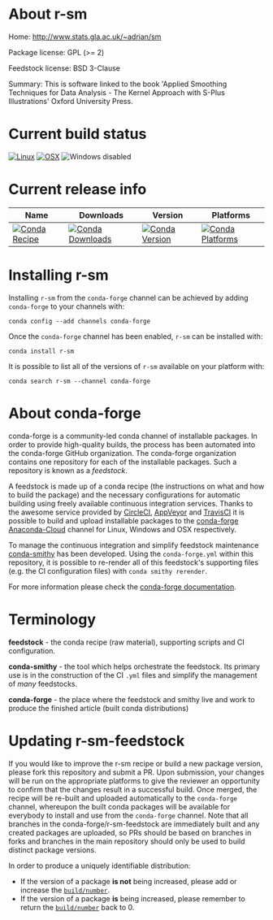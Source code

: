 About r-sm
==========

Home: http://www.stats.gla.ac.uk/~adrian/sm

Package license: GPL (>= 2)

Feedstock license: BSD 3-Clause

Summary: This is software linked to the book 'Applied Smoothing Techniques for Data Analysis - The Kernel Approach with S-Plus Illustrations' Oxford University Press.



Current build status
====================

[![Linux](https://img.shields.io/circleci/project/github/conda-forge/r-sm-feedstock/master.svg?label=Linux)](https://circleci.com/gh/conda-forge/r-sm-feedstock)
[![OSX](https://img.shields.io/travis/conda-forge/r-sm-feedstock/master.svg?label=macOS)](https://travis-ci.org/conda-forge/r-sm-feedstock)
![Windows disabled](https://img.shields.io/badge/Windows-disabled-lightgrey.svg)

Current release info
====================

| Name | Downloads | Version | Platforms |
| --- | --- | --- | --- |
| [![Conda Recipe](https://img.shields.io/badge/recipe-r--sm-green.svg)](https://anaconda.org/conda-forge/r-sm) | [![Conda Downloads](https://img.shields.io/conda/dn/conda-forge/r-sm.svg)](https://anaconda.org/conda-forge/r-sm) | [![Conda Version](https://img.shields.io/conda/vn/conda-forge/r-sm.svg)](https://anaconda.org/conda-forge/r-sm) | [![Conda Platforms](https://img.shields.io/conda/pn/conda-forge/r-sm.svg)](https://anaconda.org/conda-forge/r-sm) |

Installing r-sm
===============

Installing `r-sm` from the `conda-forge` channel can be achieved by adding `conda-forge` to your channels with:

```
conda config --add channels conda-forge
```

Once the `conda-forge` channel has been enabled, `r-sm` can be installed with:

```
conda install r-sm
```

It is possible to list all of the versions of `r-sm` available on your platform with:

```
conda search r-sm --channel conda-forge
```


About conda-forge
=================

conda-forge is a community-led conda channel of installable packages.
In order to provide high-quality builds, the process has been automated into the
conda-forge GitHub organization. The conda-forge organization contains one repository
for each of the installable packages. Such a repository is known as a *feedstock*.

A feedstock is made up of a conda recipe (the instructions on what and how to build
the package) and the necessary configurations for automatic building using freely
available continuous integration services. Thanks to the awesome service provided by
[CircleCI](https://circleci.com/), [AppVeyor](https://www.appveyor.com/)
and [TravisCI](https://travis-ci.org/) it is possible to build and upload installable
packages to the [conda-forge](https://anaconda.org/conda-forge)
[Anaconda-Cloud](https://anaconda.org/) channel for Linux, Windows and OSX respectively.

To manage the continuous integration and simplify feedstock maintenance
[conda-smithy](https://github.com/conda-forge/conda-smithy) has been developed.
Using the ``conda-forge.yml`` within this repository, it is possible to re-render all of
this feedstock's supporting files (e.g. the CI configuration files) with ``conda smithy rerender``.

For more information please check the [conda-forge documentation](https://conda-forge.org/docs/).

Terminology
===========

**feedstock** - the conda recipe (raw material), supporting scripts and CI configuration.

**conda-smithy** - the tool which helps orchestrate the feedstock.
                   Its primary use is in the construction of the CI ``.yml`` files
                   and simplify the management of *many* feedstocks.

**conda-forge** - the place where the feedstock and smithy live and work to
                  produce the finished article (built conda distributions)


Updating r-sm-feedstock
=======================

If you would like to improve the r-sm recipe or build a new
package version, please fork this repository and submit a PR. Upon submission,
your changes will be run on the appropriate platforms to give the reviewer an
opportunity to confirm that the changes result in a successful build. Once
merged, the recipe will be re-built and uploaded automatically to the
`conda-forge` channel, whereupon the built conda packages will be available for
everybody to install and use from the `conda-forge` channel.
Note that all branches in the conda-forge/r-sm-feedstock are
immediately built and any created packages are uploaded, so PRs should be based
on branches in forks and branches in the main repository should only be used to
build distinct package versions.

In order to produce a uniquely identifiable distribution:
 * If the version of a package **is not** being increased, please add or increase
   the [``build/number``](https://conda.io/docs/user-guide/tasks/build-packages/define-metadata.html#build-number-and-string).
 * If the version of a package **is** being increased, please remember to return
   the [``build/number``](https://conda.io/docs/user-guide/tasks/build-packages/define-metadata.html#build-number-and-string)
   back to 0.
